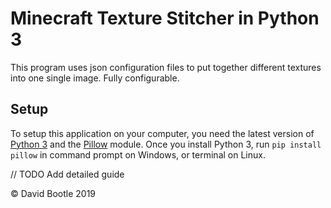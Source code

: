 # Minecraft Texture Stitcher in Python 3
This program uses json configuration files to put together different textures into one single image. Fully configurable.

## Setup
To setup this application on your computer, you need the latest version of [Python 3](https://www.python.org/downloads/) and the [Pillow](https://pillow.readthedocs.io/en/stable/) module. Once you install Python 3, run `pip install pillow` in command prompt on Windows, or terminal on Linux.

// TODO Add detailed guide

© David Bootle 2019
